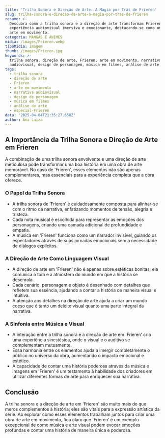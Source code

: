 ```yaml
---
title: 'Trilha Sonora e Direção de Arte: A Magia por Trás de Frieren'
slug: trilha-sonora-e-direcao-de-arte-a-magia-por-tras-de-frieren
resumo: >-
  Descubra como a trilha sonora e a direção de arte transformam Frieren em uma
  experiência audiovisual imersiva e emocionante, destacando-se como uma obra de
  arte em movimento.
categoria: MANGÁS E ANIMES
midia: /images/Frieren.webp
tipoMidia: imagem
thumb: /images/Frieren.jpg
keywords: >-
  trilha sonora, direção de arte, Frieren, arte em movimento, narrativa
  audiovisual, design de personagem, música em filmes, análise de arte
tags:
  - trilha sonora
  - direção de arte
  - Frieren
  - arte em movimento
  - narrativa audiovisual
  - design de personagem
  - música em filmes
  - análise de arte
  - especial-Frieren
data: '2025-04-04T21:35:27.650Z'
author: Ana Luiza
---
```


## A Importância da Trilha Sonora e Direção de Arte em Frieren

A combinação de uma trilha sonora envolvente e uma direção de arte meticulosa pode transformar uma boa história em uma obra de arte memorável. No caso de 'Frieren', esses elementos não são apenas complementares, mas essenciais para a experiência completa que a obra oferece.

### O Papel da Trilha Sonora

- A trilha sonora de 'Frieren' é cuidadosamente composta para alinhar-se com o ritmo da narrativa, enfatizando momentos de tensão, alegria e tristeza.
- Cada nota musical é escolhida para representar as emoções dos personagens, criando uma camada adicional de profundidade e empatia.
- A música em 'Frieren' funciona como um narrador invisível, guiando os espectadores através de suas jornadas emocionais sem a necessidade de diálogos explícitos.

### A Direção de Arte Como Linguagem Visual

- A direção de arte em 'Frieren' não é apenas sobre estéticas bonitas; ela comunica o tom e a atmosfera do mundo em que a história se desenrola.
- Cada cenário, personagem e objeto é desenhado com detalhes que refletem sua essência, ajudando a contar a história de maneira visual e intuitiva.
- A atenção aos detalhes na direção de arte ajuda a criar um mundo coeso que é tanto um deleite visual quanto uma parte integral da narrativa.

### A Sinfonia entre Música e Visual

- A interação entre a trilha sonora e a direção de arte em 'Frieren' cria uma experiência sinestésica, onde o visual e o auditivo se complementam mutuamente.
- Essa harmonia entre os elementos ajuda a imergir completamente o público no universo da obra, aumentando o impacto emocional e estético.
- A capacidade de contar uma história poderosa através da música e imagens em 'Frieren' é um testamento à habilidade dos criadores em utilizar diferentes formas de arte para enriquecer sua narrativa.

## Conclusão

A trilha sonora e a direção de arte em 'Frieren' são muito mais do que meros complementos à história; eles são vitais para a expressão artística da série. Ao explorar como esses elementos trabalham juntos para criar uma obra de arte em movimento, fica claro que 'Frieren' é um exemplo excepcional de como música e arte visual podem evocar emoções profundas e contar uma história de maneira única e poderosa.
